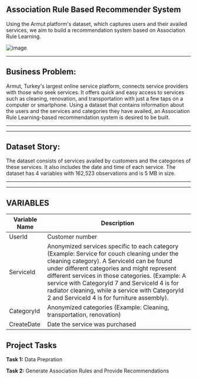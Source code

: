 ## Association Rule Based Recommender System 
Using the Armut platform's dataset, which captures users and their availed services, we aim to build a recommendation system based on Association Rule Learning.

![image](https://cdn.armut.com/images/og_image_url.jpg)


 **************************
## Business Problem:
Armut, Turkey's largest online service platform, connects service providers with those who seek services. It offers quick and easy access to services such as cleaning, renovation, and transportation with just a few taps on a computer or smartphone. Using a dataset that contains information about the users and the services and categories they have availed, an Association Rule Learning-based recommendation system is desired to be built.
 **************************

 **************************
## Dataset Story:
 The dataset consists of services availed by customers and the categories of these services. It also includes the date and time of each service. The dataset has 4 variables with 162,523 observations and is 5 MB in size.
 **************************

 **************************
## VARIABLES


| Variable Name                        | Description                                    |
| ------------------------------------ |------------------------------------------------|
| UserId          | Customer number                                                                                                                                                 |
| ServiceId       | Anonymized services specific to each category (Example: Service for couch cleaning under the cleaning category). A ServiceId can be found under different categories and might represent different services in those categories. (Example: A service with CategoryId 7 and ServiceId 4 is for radiator cleaning, while a service with CategoryId 2 and ServiceId 4 is for furniture assembly). |
| CategoryId      | Anonymized categories (Example: Cleaning, transportation, renovation)                                                                                            |
| CreateDate      | Date the service was purchased                                                                                                                                  |

## Project Tasks
**Task 1:** Data Prepration

**Task 2:** Generate Association Rules and Provide Recommendations
